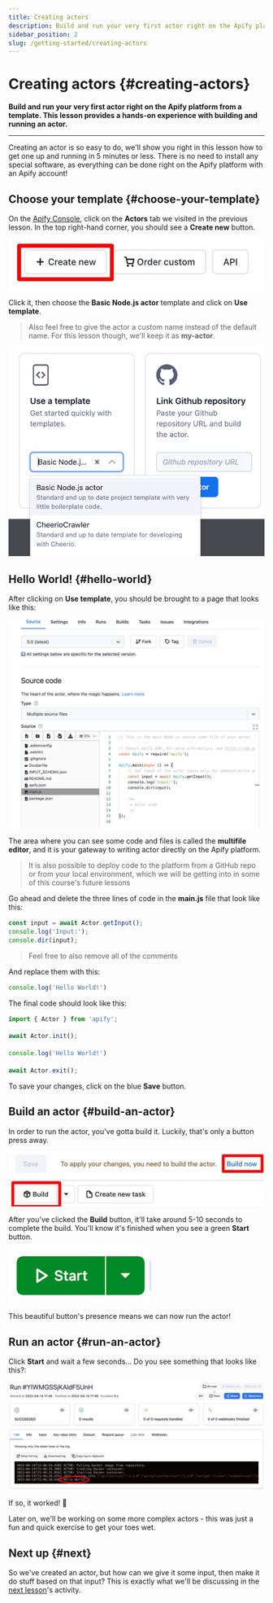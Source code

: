 ```yaml
---
title: Creating actors
description: Build and run your very first actor right on the Apify platform from a template. This lesson provides a hands-on experience with building and running an actor.
sidebar_position: 2
slug: /getting-started/creating-actors
---
```


# Creating actors {#creating-actors}

**Build and run your very first actor right on the Apify platform from a template. This lesson provides a hands-on experience with building and running an actor.**

---

Creating an actor is so easy to do, we'll show you right in this lesson how to get one up and running in 5 minutes or less. There is no need to install any special software, as everything can be done right on the Apify platform with an Apify account!

## Choose your template {#choose-your-template}

On the [Apify Console](https://console.apify.com?asrc=developers_portal), click on the **Actors** tab we visited in the previous lesson. In the top right-hand corner, you should see a **Create new** button.

![Create new button](./images/create-new-actor.jpg)

Click it, then choose the **Basic Node.js actor** template and click on **Use template**.

> Also feel free to give the actor a custom name instead of the default name. For this lesson though, we'll keep it as **my-actor**.

![Choosing a template](./images/choose-template.png)

## Hello World! {#hello-world}

After clicking on **Use template**, you should be brought to a page that looks like this:

![Multifile editor](./images/multifile-editor.jpg)

The area where you can see some code and files is called the **multifile editor**, and it is your gateway to writing actor directly on the Apify platform.

> It is also possible to deploy code to the platform from a GitHub repo or from your local environment, which we will be getting into in some of this course's future lessons

Go ahead and delete the three lines of code in the **main.js**  file that look like this:

```js
const input = await Actor.getInput();
console.log('Input:');
console.dir(input);
```

> Feel free to also remove all of the comments

And replace them with this:

```js
console.log('Hello World!')
```

The final code should look like this:

```js
import { Actor } from 'apify';

await Actor.init();

console.log('Hello World!')

await Actor.exit();
```

To save your changes, click on the blue **Save** button.

## Build an actor {#build-an-actor}

In order to run the actor, you've gotta build it. Luckily, that's only a button press away.

![Build the actor](./images/build-actor.jpg)

After you've clicked the **Build** button, it'll take around 5-10 seconds to complete the build. You'll know it's finished when you see a green **Start** button.

![Start button](./images/start.png)

This beautiful button's presence means we can now run the actor!

## Run an actor {#run-an-actor}

Click **Start** and wait a few seconds... Do you see something that looks like this?:

![Actor run logs](./images/hello-world-run.jpg)

If so, it worked! 🥳

Later on, we'll be working on some more complex actors - this was just a fun and quick exercise to get your toes wet.

## Next up {#next}

So we've created an actor, but how can we give it some input, then make it do stuff based on that input? This is exactly what we'll be discussing in the [next lesson](./inputs_outputs.md)'s activity.
